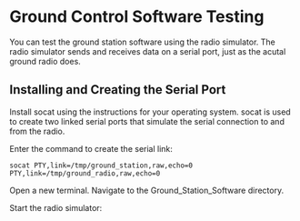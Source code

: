 # Ground Control Software Testing

You can test the ground station software using the radio simulator. The radio simulator sends and receives data on a serial port, just as the acutal ground radio does.

## Installing and Creating the Serial Port

Install socat using the instructions for your operating system. socat is used to create two linked serial ports that simulate the serial connection to and from the radio. 

Enter the command to create the serial link:

```socat PTY,link=/tmp/ground_station,raw,echo=0 PTY,link=/tmp/ground_radio,raw,echo=0```

Open a new terminal. Navigate to the Ground_Station_Software directory.

Start the radio simulator:

```